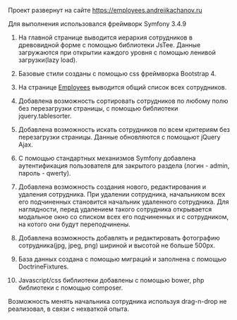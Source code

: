 Проект развернут на сайте https://employees.andreiikachanov.ru

Для выполнения использовался фреймворк Symfony 3.4.9

1) На главной странице выводится иерархия сотрудников в древовидной форме c помощью библиотеки JsTee. Данные загружаются
   при открытии каждого уровня с помощью ленивой загрузки(lazy load).

2) Базовые стили созданы с помощью css фреймворка Bootstrap 4.

2) На странице <a href="https://employees.andreiikachanov.ru/admin" target="_blank">Employees</a> выводится общий список всех сотрудников.

3) Добавлена возможность сортировать сотрудников по любому полю без перезагрузки страницы, с помощью библиотеки
   jquery.tablesorter.

4) Добавлена возможность искать сотрудников по всем критериям без перезагрузки страницы. Данные обновляются с помощьют
   jQuery Ajax.

5) С помощью стандартных механизмов Symfony добавлена аутентификация пользователя для закрытого раздела (логин - admin,
   пароль - qwerty).

6) Добавлена возможность создания нового, редактирования и удаления сотрудника. При удалении сотрудника, начальником
   всех его подчиненных становится начальник удаленного сотрудника. Для наглядности, перед удалением такого сотрудника
   открывается модальное окно со списком всех его подчиненных и с сотрудником, на котого они будут переподчинены.

7) Добавлена возможность добавлять и редактировать фотографию сотрудника(jpg, jpeg, png)
   шириной и высотой не больше 500px.

8) База данных создана с помощью миграций и заполнена с помощью DoctrineFixtures.

9) Javascript/css библиотеки добавлены с помощью bower, php библиотеки с помощью composer.

Возможность менять начальника сотрудника используя drag-n-drop не реализовал, в связи с нехваткой опыта.
